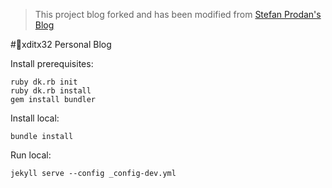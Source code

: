 > This project blog forked and has been modified from [Stefan Prodan's Blog](https://stefanprodan.com)

#📌xditx32 Personal Blog 

Install prerequisites:

```
ruby dk.rb init
ruby dk.rb install
gem install bundler
```

Install local:

```
bundle install
```

Run local:

```
jekyll serve --config _config-dev.yml
```
